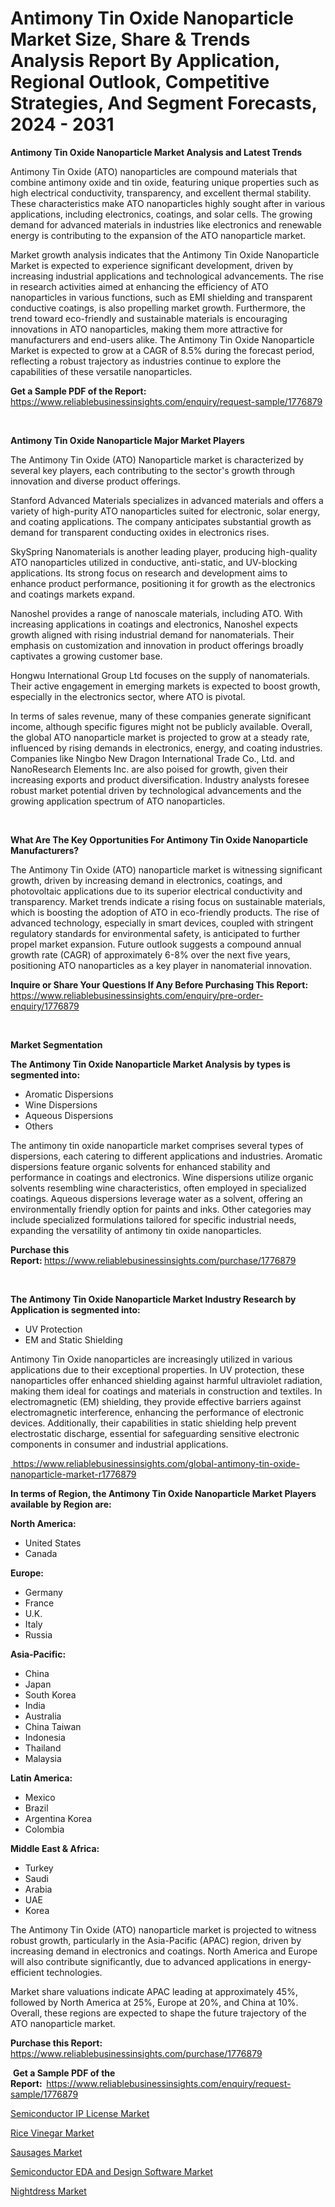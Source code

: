 <p><h1>Antimony Tin Oxide Nanoparticle Market Size, Share & Trends Analysis Report By Application, Regional Outlook, Competitive Strategies, And Segment Forecasts, 2024 - 2031</h1></p><p><strong>Antimony Tin Oxide Nanoparticle Market Analysis and Latest Trends</strong></p>
<p><p>Antimony Tin Oxide (ATO) nanoparticles are compound materials that combine antimony oxide and tin oxide, featuring unique properties such as high electrical conductivity, transparency, and excellent thermal stability. These characteristics make ATO nanoparticles highly sought after in various applications, including electronics, coatings, and solar cells. The growing demand for advanced materials in industries like electronics and renewable energy is contributing to the expansion of the ATO nanoparticle market.</p><p>Market growth analysis indicates that the Antimony Tin Oxide Nanoparticle Market is expected to experience significant development, driven by increasing industrial applications and technological advancements. The rise in research activities aimed at enhancing the efficiency of ATO nanoparticles in various functions, such as EMI shielding and transparent conductive coatings, is also propelling market growth. Furthermore, the trend toward eco-friendly and sustainable materials is encouraging innovations in ATO nanoparticles, making them more attractive for manufacturers and end-users alike. The Antimony Tin Oxide Nanoparticle Market is expected to grow at a CAGR of 8.5% during the forecast period, reflecting a robust trajectory as industries continue to explore the capabilities of these versatile nanoparticles.</p></p>
<p><strong>Get a Sample PDF of the Report:&nbsp;</strong> <a href="https://www.reliablebusinessinsights.com/enquiry/request-sample/1776879?utm_campaign=1091&utm_medium=2&utm_source=Github&utm_content=ia&utm_term=09102024&utm_id=antimony-tin-oxide-nanoparticle">https://www.reliablebusinessinsights.com/enquiry/request-sample/1776879</a></p>
<p>&nbsp;</p>
<p><strong>Antimony Tin Oxide Nanoparticle Major Market Players</strong></p>
<p><p>The Antimony Tin Oxide (ATO) Nanoparticle market is characterized by several key players, each contributing to the sector's growth through innovation and diverse product offerings. </p><p>Stanford Advanced Materials specializes in advanced materials and offers a variety of high-purity ATO nanoparticles suited for electronic, solar energy, and coating applications. The company anticipates substantial growth as demand for transparent conducting oxides in electronics rises.</p><p>SkySpring Nanomaterials is another leading player, producing high-quality ATO nanoparticles utilized in conductive, anti-static, and UV-blocking applications. Its strong focus on research and development aims to enhance product performance, positioning it for growth as the electronics and coatings markets expand.</p><p>Nanoshel provides a range of nanoscale materials, including ATO. With increasing applications in coatings and electronics, Nanoshel expects growth aligned with rising industrial demand for nanomaterials. Their emphasis on customization and innovation in product offerings broadly captivates a growing customer base.</p><p>Hongwu International Group Ltd focuses on the supply of nanomaterials. Their active engagement in emerging markets is expected to boost growth, especially in the electronics sector, where ATO is pivotal. </p><p>In terms of sales revenue, many of these companies generate significant income, although specific figures might not be publicly available. Overall, the global ATO nanoparticle market is projected to grow at a steady rate, influenced by rising demands in electronics, energy, and coating industries. Companies like Ningbo New Dragon International Trade Co., Ltd. and NanoResearch Elements Inc. are also poised for growth, given their increasing exports and product diversification. Industry analysts foresee robust market potential driven by technological advancements and the growing application spectrum of ATO nanoparticles.</p></p>
<p>&nbsp;</p>
<p><strong>What Are The Key Opportunities For Antimony Tin Oxide Nanoparticle Manufacturers?</strong></p>
<p><p>The Antimony Tin Oxide (ATO) nanoparticle market is witnessing significant growth, driven by increasing demand in electronics, coatings, and photovoltaic applications due to its superior electrical conductivity and transparency. Market trends indicate a rising focus on sustainable materials, which is boosting the adoption of ATO in eco-friendly products. The rise of advanced technology, especially in smart devices, coupled with stringent regulatory standards for environmental safety, is anticipated to further propel market expansion. Future outlook suggests a compound annual growth rate (CAGR) of approximately 6-8% over the next five years, positioning ATO nanoparticles as a key player in nanomaterial innovation.</p></p>
<p><strong>Inquire or Share Your Questions If Any Before Purchasing This Report:</strong> <a href="https://www.reliablebusinessinsights.com/enquiry/pre-order-enquiry/1776879?utm_campaign=1091&utm_medium=2&utm_source=Github&utm_content=ia&utm_term=09102024&utm_id=antimony-tin-oxide-nanoparticle">https://www.reliablebusinessinsights.com/enquiry/pre-order-enquiry/1776879</a></p>
<p>&nbsp;</p>
<p><strong>Market Segmentation</strong></p>
<p><strong>The Antimony Tin Oxide Nanoparticle Market Analysis by types is segmented into:</strong></p>
<p><ul><li>Aromatic Dispersions</li><li>Wine Dispersions</li><li>Aqueous Dispersions</li><li>Others</li></ul></p>
<p><p>The antimony tin oxide nanoparticle market comprises several types of dispersions, each catering to different applications and industries. Aromatic dispersions feature organic solvents for enhanced stability and performance in coatings and electronics. Wine dispersions utilize organic solvents resembling wine characteristics, often employed in specialized coatings. Aqueous dispersions leverage water as a solvent, offering an environmentally friendly option for paints and inks. Other categories may include specialized formulations tailored for specific industrial needs, expanding the versatility of antimony tin oxide nanoparticles.</p></p>
<p><strong>Purchase this Report:&nbsp;</strong><a href="https://www.reliablebusinessinsights.com/purchase/1776879?utm_campaign=1091&utm_medium=2&utm_source=Github&utm_content=ia&utm_term=09102024&utm_id=antimony-tin-oxide-nanoparticle">https://www.reliablebusinessinsights.com/purchase/1776879</a></p>
<p>&nbsp;</p>
<p><strong>The Antimony Tin Oxide Nanoparticle Market Industry Research by Application is segmented into:</strong></p>
<p><ul><li>UV Protection</li><li>EM and Static Shielding</li></ul></p>
<p><p>Antimony Tin Oxide nanoparticles are increasingly utilized in various applications due to their exceptional properties. In UV protection, these nanoparticles offer enhanced shielding against harmful ultraviolet radiation, making them ideal for coatings and materials in construction and textiles. In electromagnetic (EM) shielding, they provide effective barriers against electromagnetic interference, enhancing the performance of electronic devices. Additionally, their capabilities in static shielding help prevent electrostatic discharge, essential for safeguarding sensitive electronic components in consumer and industrial applications.</p></p>
<p><a href="https://www.reliablebusinessinsights.com/global-antimony-tin-oxide-nanoparticle-market-r1776879?utm_campaign=1091&utm_medium=2&utm_source=Github&utm_content=ia&utm_term=09102024&utm_id=antimony-tin-oxide-nanoparticle">&nbsp;https://www.reliablebusinessinsights.com/global-antimony-tin-oxide-nanoparticle-market-r1776879</a></p>
<p><strong>In terms of Region, the Antimony Tin Oxide Nanoparticle Market Players available by Region are:</strong></p>
<p>
    <p> <strong> North America: </strong>
        <ul>
            <li>United States</li>
            <li>Canada</li>
        </ul>
        </p> 
    <p> <strong> Europe: </strong>
        <ul>
            <li>Germany</li>
            <li>France</li>
            <li>U.K.</li>
            <li>Italy</li>
            <li>Russia</li>
        </ul>
        </p> 
    <p> <strong> Asia-Pacific: </strong>
        <ul>
            <li>China</li>
            <li>Japan</li>
            <li>South Korea</li>
            <li>India</li>
            <li>Australia</li>
            <li>China Taiwan</li>
            <li>Indonesia</li>
            <li>Thailand</li>
            <li>Malaysia</li>
        </ul>
        </p> 
    <p> <strong> Latin America: </strong>
        <ul>
            <li>Mexico</li>
            <li>Brazil</li>
            <li>Argentina Korea</li>
            <li>Colombia</li>
        </ul>
        </p> 
    <p> <strong> Middle East & Africa: </strong>
        <ul>
            <li>Turkey</li>
            <li>Saudi</li>
            <li>Arabia</li>
            <li>UAE</li>
            <li>Korea</li>
        </ul>
    </p>
    </p>
<p><p>The Antimony Tin Oxide (ATO) nanoparticle market is projected to witness robust growth, particularly in the Asia-Pacific (APAC) region, driven by increasing demand in electronics and coatings. North America and Europe will also contribute significantly, due to advanced applications in energy-efficient technologies. </p><p>Market share valuations indicate APAC leading at approximately 45%, followed by North America at 25%, Europe at 20%, and China at 10%. Overall, these regions are expected to shape the future trajectory of the ATO nanoparticle market.</p></p>
<p><strong>Purchase this Report: </strong><a href="https://www.reliablebusinessinsights.com/purchase/1776879?utm_campaign=1091&utm_medium=2&utm_source=Github&utm_content=ia&utm_term=09102024&utm_id=antimony-tin-oxide-nanoparticle">https://www.reliablebusinessinsights.com/purchase/1776879</a></p>
<p>&nbsp;<strong>Get a Sample PDF of the Report:&nbsp;&nbsp;</strong><a href="https://www.reliablebusinessinsights.com/enquiry/request-sample/1776879?utm_campaign=1091&utm_medium=2&utm_source=Github&utm_content=ia&utm_term=09102024&utm_id=antimony-tin-oxide-nanoparticle">https://www.reliablebusinessinsights.com/enquiry/request-sample/1776879</a></p>
<p><strong></strong></p>
<p><p><a href="https://github.com/luciusb1axmol/Market-Research-Report-List-1/blob/main/semiconductor-ip-license-market.md?utm_campaign=1091&utm_medium=2&utm_source=Github&utm_content=ia&utm_term=09102024&utm_id=antimony-tin-oxide-nanoparticle">Semiconductor IP License Market</a></p><p><a href="https://issuu.com/reportprime-2/docs/rice-vinegar-market-size-2030.pptx_862bd4e009c38d?utm_campaign=1091&utm_medium=2&utm_source=Github&utm_content=ia&utm_term=09102024&utm_id=antimony-tin-oxide-nanoparticle">Rice Vinegar Market</a></p><p><a href="https://issuu.com/reportprime-2/docs/sausages-market-size-2030.pptx_801e2825cf8878?utm_campaign=1091&utm_medium=2&utm_source=Github&utm_content=ia&utm_term=09102024&utm_id=antimony-tin-oxide-nanoparticle">Sausages Market</a></p><p><a href="https://github.com/holiangrbenkosr/Market-Research-Report-List-1/blob/main/semiconductor-eda-and-design-software-market.md?utm_campaign=1091&utm_medium=2&utm_source=Github&utm_content=ia&utm_term=09102024&utm_id=antimony-tin-oxide-nanoparticle">Semiconductor EDA and Design Software Market</a></p><p><a href="https://www.linkedin.com/pulse/market-leaders-laggards-global-nightdress-trends-forecast-2024-hecvc?utm_campaign=1091&utm_medium=2&utm_source=Github&utm_content=ia&utm_term=09102024&utm_id=antimony-tin-oxide-nanoparticle">Nightdress Market</a></p></p>